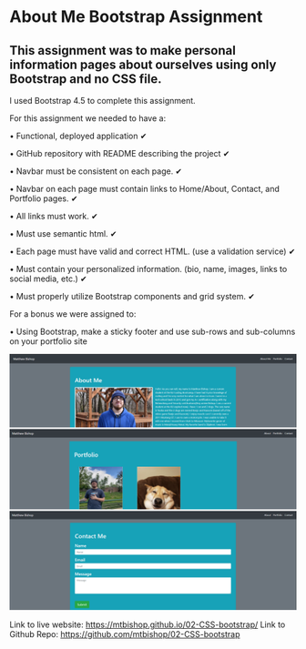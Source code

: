 # About Me Bootstrap Assignment
## This assignment was to make personal information pages about ourselves using only Bootstrap and no CSS file.

I used Bootstrap 4.5 to complete this assignment.

For this assignment we needed to have a:

• Functional, deployed application ✔

• GitHub repository with README describing the project ✔

• Navbar must be consistent on each page. ✔

• Navbar on each page must contain links to Home/About, Contact, and Portfolio pages. ✔

• All links must work. ✔

• Must use semantic html. ✔

• Each page must have valid and correct HTML. (use a validation service) ✔

• Must contain your personalized information. (bio, name, images, links to social media, etc.) ✔

• Must properly utilize Bootstrap components and grid system. ✔


For a bonus we were assigned to:

• Using Bootstrap, make a sticky footer and use sub-rows and sub-columns on your portfolio site

![about-me-demo](https://github.com/mtbishop/02-CSS-bootstrap/blob/main/docs/Assets/Images/about%20me%20demo.PNG)
![portfolio-demo](https://github.com/mtbishop/02-CSS-bootstrap/blob/main/docs/Assets/Images/portfolio%20demo.PNG)
![contact-me-demo](https://github.com/mtbishop/02-CSS-bootstrap/blob/main/docs/Assets/Images/contact%20me%20demo.PNG)


Link to live website: https://mtbishop.github.io/02-CSS-bootstrap/
Link to Github Repo: https://github.com/mtbishop/02-CSS-bootstrap

